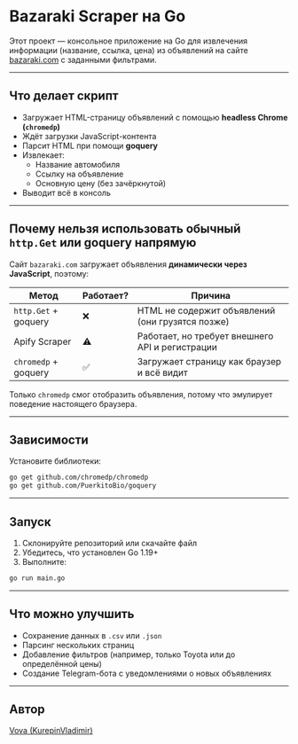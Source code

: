 # Bazaraki Scraper на Go

Этот проект — консольное приложение на Go для извлечения информации (название, ссылка, цена) из объявлений на сайте [bazaraki.com](https://bazaraki.com) с заданными фильтрами.

---

## Что делает скрипт

- Загружает HTML-страницу объявлений с помощью **headless Chrome (`chromedp`)**
- Ждёт загрузки JavaScript-контента
- Парсит HTML при помощи **goquery**
- Извлекает:
  - Название автомобиля
  - Ссылку на объявление
  - Основную цену (без зачёркнутой)
- Выводит всё в консоль

---

## Почему нельзя использовать обычный `http.Get` или goquery напрямую

Сайт `bazaraki.com` загружает объявления **динамически через JavaScript**, поэтому:

| Метод                 | Работает? | Причина                                         |
|-----------------------|-----------|-------------------------------------------------|
| `http.Get` + goquery  | ❌        | HTML не содержит объявлений (они грузятся позже)|
| Apify Scraper         | ⚠️        | Работает, но требует внешнего API и регистрации |
| `chromedp` + goquery  | ✅        | Загружает страницу как браузер и всё видит      |

Только `chromedp` смог отобразить объявления, потому что эмулирует поведение настоящего браузера.

---

## Зависимости

Установите библиотеки:

```bash
go get github.com/chromedp/chromedp
go get github.com/PuerkitoBio/goquery
```

---

## Запуск

1. Склонируйте репозиторий или скачайте файл
2. Убедитесь, что установлен Go 1.19+
3. Выполните:

```bash
go run main.go
```

---

## Что можно улучшить

- Сохранение данных в `.csv` или `.json`
- Парсинг нескольких страниц
- Добавление фильтров (например, только Toyota или до определённой цены)
- Создание Telegram-бота с уведомлениями о новых объявлениях

---

## Автор

[Vova (KurepinVladimir)](https://github.com/KurepinVladimir)
